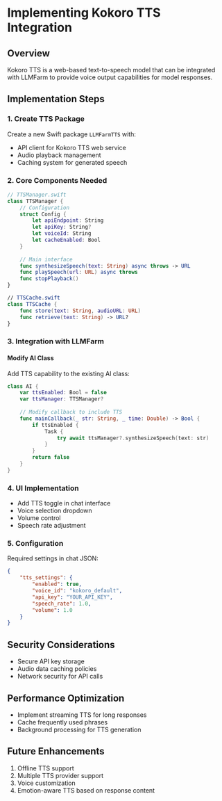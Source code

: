 # Implementing Kokoro TTS Integration

## Overview
Kokoro TTS is a web-based text-to-speech model that can be integrated with LLMFarm to provide voice output capabilities for model responses.

## Implementation Steps

### 1. Create TTS Package
Create a new Swift package `LLMFarmTTS` with:
- API client for Kokoro TTS web service
- Audio playback management
- Caching system for generated speech

### 2. Core Components Needed

```swift
// TTSManager.swift
class TTSManager {
    // Configuration
    struct Config {
        let apiEndpoint: String
        let apiKey: String?
        let voiceId: String
        let cacheEnabled: Bool
    }
    
    // Main interface
    func synthesizeSpeech(text: String) async throws -> URL
    func playSpeech(url: URL) async throws
    func stopPlayback()
}

// TTSCache.swift
class TTSCache {
    func store(text: String, audioURL: URL)
    func retrieve(text: String) -> URL?
}
```

### 3. Integration with LLMFarm

#### Modify AI Class
Add TTS capability to the existing AI class:
```swift
class AI {
    var ttsEnabled: Bool = false
    var ttsManager: TTSManager?
    
    // Modify callback to include TTS
    func mainCallback(_ str: String, _ time: Double) -> Bool {
        if ttsEnabled {
            Task {
                try await ttsManager?.synthesizeSpeech(text: str)
            }
        }
        return false
    }
}
```

### 4. UI Implementation
- Add TTS toggle in chat interface
- Voice selection dropdown
- Volume control
- Speech rate adjustment

### 5. Configuration
Required settings in chat JSON:
```json
{
    "tts_settings": {
        "enabled": true,
        "voice_id": "kokoro_default",
        "api_key": "YOUR_API_KEY",
        "speech_rate": 1.0,
        "volume": 1.0
    }
}
```

## Security Considerations
- Secure API key storage
- Audio data caching policies
- Network security for API calls

## Performance Optimization
- Implement streaming TTS for long responses
- Cache frequently used phrases
- Background processing for TTS generation

## Future Enhancements
1. Offline TTS support
2. Multiple TTS provider support
3. Voice customization
4. Emotion-aware TTS based on response content 